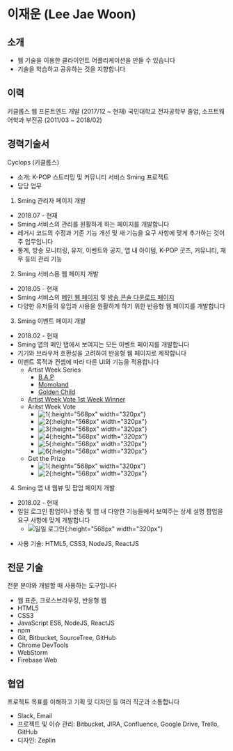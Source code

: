 
이재운 (Lee Jae Woon)
====================


소개
----

* 웹 기술을 이용한 클라이언트 어플리케이션을 만들 수 있습니다
* 기술을 학습하고 공유하는 것을 지향합니다



이력
----

키클롭스 웹 프론트엔드 개발 (2017/12 ~ 현재)
국민대학교 전자공학부 졸업, 소프트웨어학과 부전공 (2011/03 ~ 2018/02)



경력기술서
---------

Cyclops (키클롭스)

* 소개: K-POP 스트리밍 및 커뮤니티 서비스 Sming 프로젝트
* 담당 업무
1. Sming 관리자 페이지 개발
+ 2018.07 - 현재
+ Sming 서비스의 관리를 원활하게 하는 페이지를 개발합니다
+ 레거시 코드의 수정과 기존 기능 개선 및 새 기능을 요구 사항에 맞게 추가하는 것이 주 업무입니다
+ 통계, 방송 모니터링, 유저, 이벤트와 공지, 앱 내 아이템, K-POP 굿즈, 커뮤니티, 재무 등의 관리 기능

2. Sming 서비스용 웹 페이지 개발
+ 2018.05 - 현재
+ Sming 서비스의 [메인 웹 페이지](https://hello.sming.com) 및 [방송 콘솔 다운로드 페이지](https://download.sming.com)
+ 다양한 유저들의 유입과 사용을 원활하게 하기 위한 반응형 웹 페이지를 개발합니다

3. Sming 이벤트 페이지 개발
+ 2018.02 - 현재
+ Sming 앱의 메인 탭에서 보여지는 모든 이벤트 페이지를 개발합니다
+ 기기와 브라우저 호환성을 고려하여 반응형 웹 페이지로 제작합니다
+ 이벤트 목적과 컨셉에 따라 다른 UI와 기능을 적용합니다
    - Artist Week Series
        - [B.A.P](https://sming.page.link/xZRp)
        - [Momoland](https://sming.page.link/83ux)
        - [Golden Child](https://s3.ap-northeast-2.amazonaws.com/resource.sming.com/production/static/event/202/index.html?access=sneak)
    - [Artist Week Vote 1st Week Winner](https://s3.ap-northeast-2.amazonaws.com/resource.sming.com/production/static/event/235/index.html)
    - Aritst Week Vote
        - ![1](/images/1-1.jpg){:height="568px" width="320px"}
        - ![2](/images/1-2.jpg){:height="568px" width="320px"}
        - ![3](/images/1-3.jpg){:height="568px" width="320px"}
        - ![4](/images/1-4.jpg){:height="568px" width="320px"}
        - ![5](/images/1-5.jpg){:height="568px" width="320px"}
        - ![6](/images/1-6.jpg){:height="568px" width="320px"}
    - Get the Prize
        - ![1](/images/2-1.jpg){:height="568px" width="320px"}
        - ![2](/images/2-2.jpg){:height="568px" width="320px"}

4. Sming 앱 내 웹뷰 및 팝업 페이지 개발
+ 2018.02 - 현재
+ 일일 로그인 팝업이나 방송 및 앱 내 다양한 기능들에서 보여주는 상세 설명 팝업을 요구 사항에 맞게 개발합니다
    - ![일일 로그인](/images/3-1.jpg){:height="568px" width="320px"}

* 사용 기술: HTML5, CSS3, NodeJS, ReactJS



전문 기술
--------

전문 분야와 개발할 때 사용하는 도구입니다

* 웹 표준, 크로스브라우징, 반응형 웹
* HTML5
* CSS3
* JavaScript ES6, NodeJS, ReactJS
* npm
* Git, Bitbucket, SourceTree, GitHub
* Chrome DevTools
* WebStorm
* Firebase Web



협업
---

프로젝트 목표를 이해하고 기획 및 디자인 등 여러 직군과 소통합니다

* Slack, Email
* 프로젝트 및 이슈 관리: Bitbucket, JIRA, Confluence, Google Drive, Trello, GitHub
* 디자인: Zeplin